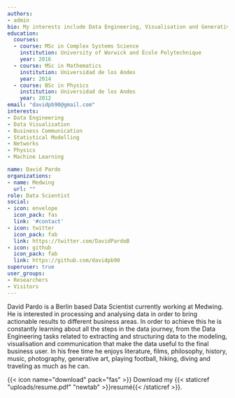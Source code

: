 ```yaml
---
authors:
- admin
bio: My interests include Data Engineering, Visualisation and Generative Art.
education:
  courses:
  - course: MSc in Complex Systems Science
    institution: University of Warwick and École Polytechnique
    year: 2016
  - course: MSc in Mathematics
    institution: Universidad de los Andes
    year: 2014
  - course: BSc in Physics
    institution: Universidad de los Andes
    year: 2012
email: "davidpb90@gmail.com"
interests:
- Data Engineering
- Data Visualisation
- Business Communication
- Statistical Modelling
- Networks
- Physics
- Machine Learning

name: David Pardo
organizations:
- name: Medwing
  url: ""
role: Data Scientist
social:
- icon: envelope
  icon_pack: fas
  link: '#contact'
- icon: twitter
  icon_pack: fab
  link: https://twitter.com/DavidPardoB
- icon: github
  icon_pack: fab
  link: https://github.com/davidpb90
superuser: true
user_groups:
- Researchers
- Visitors
---
```


David Pardo is a Berlin based Data Scientist currently working at Medwing. He is interested in processing and analysing data in order to bring actionable results to different business areas. In order to achieve this he is constantly learning about all the steps in the data journey, from the Data Engineering tasks related to extracting and structuring data to the modeling, visualisation and communication that make the data useful to the final business user. In his free time he enjoys literature, films, philosophy, history, music, photography, generative art, playing football, hiking, diving and traveling as much as he can.


{{< icon name="download" pack="fas" >}} Download my {{< staticref "uploads/resume.pdf" "newtab" >}}resumé{{< /staticref >}}.
